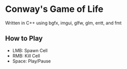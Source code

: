 # Conway's Game of Life

Written in C++ using bgfx, imgui, glfw, glm, entt, and fmt

## How to Play
- LMB: Spawn Cell
- RMB: Kill Cell
- Space: Play/Pause
